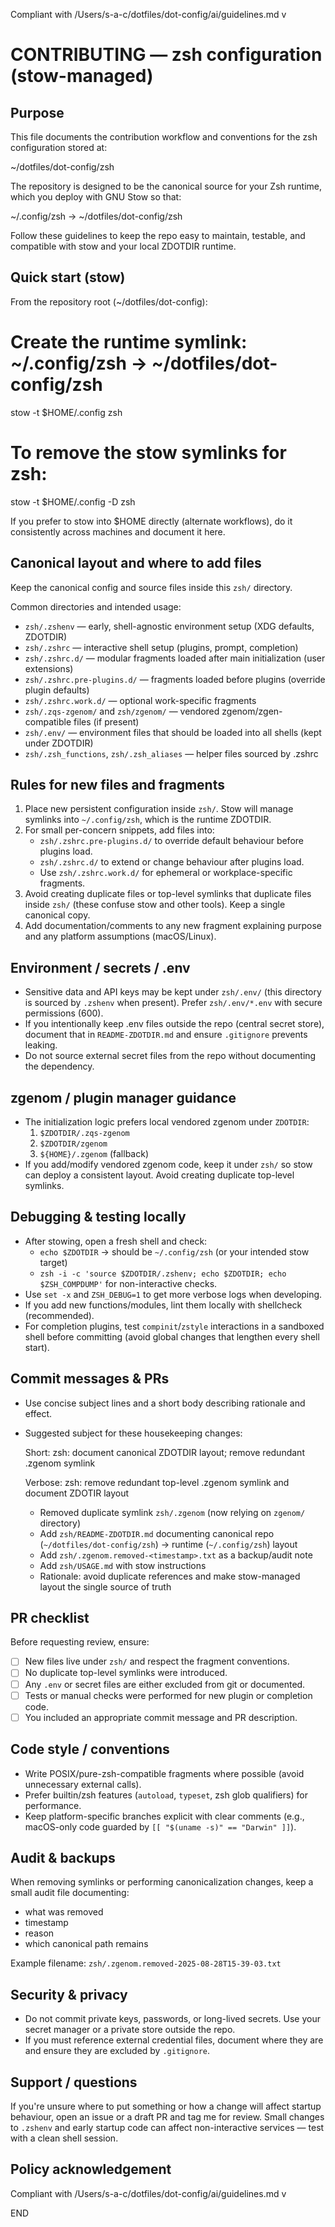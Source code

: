 Compliant with /Users/s-a-c/dotfiles/dot-config/ai/guidelines.md v<checksum>

CONTRIBUTING — zsh configuration (stow-managed)
===============================================

Purpose
-------
This file documents the contribution workflow and conventions for the zsh
configuration stored at:

  ~/dotfiles/dot-config/zsh

The repository is designed to be the canonical source for your Zsh runtime,
which you deploy with GNU Stow so that:

  ~/.config/zsh -> ~/dotfiles/dot-config/zsh

Follow these guidelines to keep the repo easy to maintain, testable, and
compatible with stow and your local ZDOTDIR runtime.

Quick start (stow)
------------------
From the repository root (~/dotfiles/dot-config):

  # Create the runtime symlink: ~/.config/zsh -> ~/dotfiles/dot-config/zsh
  stow -t $HOME/.config zsh

  # To remove the stow symlinks for zsh:
  stow -t $HOME/.config -D zsh

If you prefer to stow into $HOME directly (alternate workflows), do it
consistently across machines and document it here.

Canonical layout and where to add files
--------------------------------------
Keep the canonical config and source files inside this `zsh/` directory.

Common directories and intended usage:
- `zsh/.zshenv`  — early, shell-agnostic environment setup (XDG defaults, ZDOTDIR)
- `zsh/.zshrc`   — interactive shell setup (plugins, prompt, completion)
- `zsh/.zshrc.d/` — modular fragments loaded after main initialization (user extensions)
- `zsh/.zshrc.pre-plugins.d/` — fragments loaded before plugins (override plugin defaults)
- `zsh/.zshrc.work.d/` — optional work-specific fragments
- `zsh/.zqs-zgenom/` and `zsh/zgenom/` — vendored zgenom/zgen-compatible files (if present)
- `zsh/.env/`    — environment files that should be loaded into all shells (kept under ZDOTDIR)
- `zsh/.zsh_functions`, `zsh/.zsh_aliases` — helper files sourced by .zshrc

Rules for new files and fragments
---------------------------------
1. Place new persistent configuration inside `zsh/`. Stow will manage symlinks
   into `~/.config/zsh`, which is the runtime ZDOTDIR.
2. For small per-concern snippets, add files into:
   - `zsh/.zshrc.pre-plugins.d/` to override default behaviour before plugins load.
   - `zsh/.zshrc.d/` to extend or change behaviour after plugins load.
   - Use `zsh/.zshrc.work.d/` for ephemeral or workplace-specific fragments.
3. Avoid creating duplicate files or top-level symlinks that duplicate files
   inside `zsh/` (these confuse stow and other tools). Keep a single canonical copy.
4. Add documentation/comments to any new fragment explaining purpose and any
   platform assumptions (macOS/Linux).

Environment / secrets / .env
----------------------------
- Sensitive data and API keys may be kept under `zsh/.env/` (this directory is
  sourced by `.zshenv` when present). Prefer `zsh/.env/*.env` with secure
  permissions (600).
- If you intentionally keep .env files outside the repo (central secret store),
  document that in `README-ZDOTDIR.md` and ensure `.gitignore` prevents leaking.
- Do not source external secret files from the repo without documenting the dependency.

zgenom / plugin manager guidance
-------------------------------
- The initialization logic prefers local vendored zgenom under `ZDOTDIR`:
  1) `$ZDOTDIR/.zqs-zgenom`
  2) `$ZDOTDIR/zgenom`
  3) `${HOME}/.zgenom` (fallback)
- If you add/modify vendored zgenom code, keep it under `zsh/` so stow can
  deploy a consistent layout. Avoid creating duplicate top-level symlinks.

Debugging & testing locally
---------------------------
- After stowing, open a fresh shell and check:
  - `echo $ZDOTDIR` -> should be `~/.config/zsh` (or your intended stow target)
  - `zsh -i -c 'source $ZDOTDIR/.zshenv; echo $ZDOTDIR; echo $ZSH_COMPDUMP'` for non-interactive checks.
- Use `set -x` and `ZSH_DEBUG=1` to get more verbose logs when developing.
- If you add new functions/modules, lint them locally with shellcheck (recommended).
- For completion plugins, test `compinit`/`zstyle` interactions in a sandboxed shell
  before committing (avoid global changes that lengthen every shell start).

Commit messages & PRs
---------------------
- Use concise subject lines and a short body describing rationale and effect.
- Suggested subject for these housekeeping changes:

  Short:
  zsh: document canonical ZDOTDIR layout; remove redundant .zgenom symlink

  Verbose:
  zsh: remove redundant top-level .zgenom symlink and document ZDOTIR layout
  - Removed duplicate symlink `zsh/.zgenom` (now relying on `zgenom/` directory)
  - Add `zsh/README-ZDOTDIR.md` documenting canonical repo (`~/dotfiles/dot-config/zsh`) → runtime (`~/.config/zsh`) layout
  - Add `zsh/.zgenom.removed-<timestamp>.txt` as a backup/audit note
  - Add `zsh/USAGE.md` with stow instructions
  - Rationale: avoid duplicate references and make stow-managed layout the single source of truth

PR checklist
------------
Before requesting review, ensure:
- [ ] New files live under `zsh/` and respect the fragment conventions.
- [ ] No duplicate top-level symlinks were introduced.
- [ ] Any `.env` or secret files are either excluded from git or documented.
- [ ] Tests or manual checks were performed for new plugin or completion code.
- [ ] You included an appropriate commit message and PR description.

Code style / conventions
------------------------
- Write POSIX/pure-zsh-compatible fragments where possible (avoid unnecessary external calls).
- Prefer builtin/zsh features (`autoload`, `typeset`, zsh glob qualifiers) for performance.
- Keep platform-specific branches explicit with clear comments (e.g., macOS-only code guarded by `[[ "$(uname -s)" == "Darwin" ]]`).

Audit & backups
---------------
When removing symlinks or performing canonicalization changes, keep a small
audit file documenting:
- what was removed
- timestamp
- reason
- which canonical path remains

Example filename: `zsh/.zgenom.removed-2025-08-28T15-39-03.txt`

Security & privacy
------------------
- Do not commit private keys, passwords, or long-lived secrets. Use your secret
  manager or a private store outside the repo.
- If you must reference external credential files, document where they are and
  ensure they are excluded by `.gitignore`.

Support / questions
-------------------
If you're unsure where to put something or how a change will affect startup
behaviour, open an issue or a draft PR and tag me for review. Small changes to
`.zshenv` and early startup code can affect non-interactive services — test with
a clean shell session.

Policy acknowledgement
----------------------
Compliant with /Users/s-a-c/dotfiles/dot-config/ai/guidelines.md v<checksum>

END
